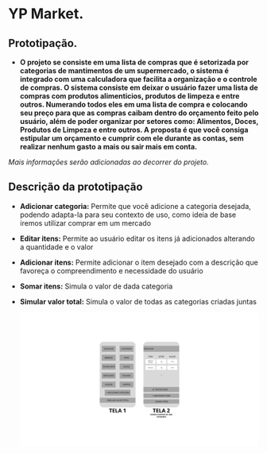 # YP Market.
## Prototipação.

- **O projeto se consiste em uma lista de compras que é setorizada por categorias de mantimentos de um supermercado, o sistema é integrado com uma calculadora que facilita a organização e o controle de compras. O sistema consiste em deixar o usuário fazer uma lista de compras com produtos alimenticios, produtos de limpeza e entre outros. Numerando todos eles em uma lista de compra e colocando seu preço para que as compras caibam dentro do orçamento feito pelo usuário, além de poder organizar por setores como: Alimentos, Doces, Produtos de Limpeza e entre outros. A proposta é que você consiga estipular um orçamento e cumprir com ele durante as contas, sem realizar nenhum gasto a mais ou sair mais em conta.**

*Mais informações serão adicionadas ao decorrer do projeto.*

## Descrição da prototipação

* **Adicionar categoria:** Permite que você adicione a categoria desejada, podendo adapta-la para seu contexto de uso, como ideia de base iremos utilizar comprar em um mercado
   
* **Editar itens:** Permite ao usuário editar os itens já adicionados alterando a quantidade e o valor
   
* **Adicionar itens:** Permite adicionar o item desejado com a descrição que favoreça o compreendimento e necessidade do usuário
   
* **Somar itens:** Simula o valor de dada categoria
   
* **Simular valor total:** Simula o valor de todas as categorias criadas juntas

   <img src="/TELA 1.png">
